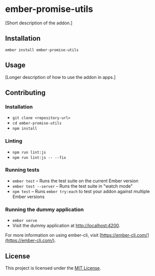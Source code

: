 ember-promise-utils
==============================================================================

[Short description of the addon.]

Installation
------------------------------------------------------------------------------

```
ember install ember-promise-utils
```


Usage
------------------------------------------------------------------------------

[Longer description of how to use the addon in apps.]


Contributing
------------------------------------------------------------------------------

### Installation

* `git clone <repository-url>`
* `cd ember-promise-utils`
* `npm install`

### Linting

* `npm run lint:js`
* `npm run lint:js -- --fix`

### Running tests

* `ember test` – Runs the test suite on the current Ember version
* `ember test --server` – Runs the test suite in "watch mode"
* `npm test` – Runs `ember try:each` to test your addon against multiple Ember versions

### Running the dummy application

* `ember serve`
* Visit the dummy application at [http://localhost:4200](http://localhost:4200).

For more information on using ember-cli, visit [https://ember-cli.com/](https://ember-cli.com/).

License
------------------------------------------------------------------------------

This project is licensed under the [MIT License](LICENSE.md).
